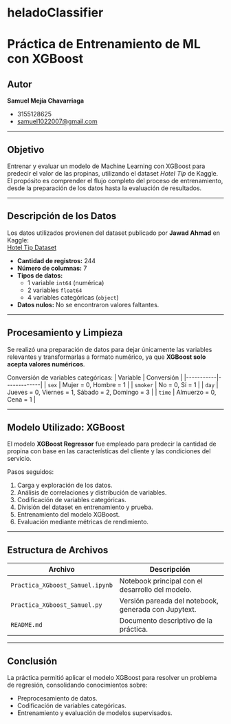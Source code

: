 # heladoClassifier
# Práctica de Entrenamiento de ML con XGBoost

## Autor
**Samuel Mejía Chavarriaga**  
- 3155128625  
- samuel1022007@gmail.com  

---

## Objetivo
Entrenar y evaluar un modelo de Machine Learning con XGBoost para predecir el valor de las propinas, utilizando el dataset *Hotel Tip* de Kaggle.  
El propósito es comprender el flujo completo del proceso de entrenamiento, desde la preparación de los datos hasta la evaluación de resultados.

---

## Descripción de los Datos
Los datos utilizados provienen del dataset publicado por **Jawad Ahmad** en Kaggle:  
[Hotel Tip Dataset](https://www.kaggle.com/datasets/jawad3664/hotal-tip)

- **Cantidad de registros:** 244  
- **Número de columnas:** 7  
- **Tipos de datos:**
  - 1 variable `int64` (numérica)
  - 2 variables `float64`
  - 4 variables categóricas (`object`)
- **Datos nulos:** No se encontraron valores faltantes.

---

## Procesamiento y Limpieza
Se realizó una preparación de datos para dejar únicamente las variables relevantes y transformarlas a formato numérico, ya que **XGBoost solo acepta valores numéricos**.

Conversión de variables categóricas:
| Variable | Conversión |
|-----------|-------------|
| `sex` | Mujer = 0, Hombre = 1 |
| `smoker` | No = 0, Sí = 1 |
| `day` | Jueves = 0, Viernes = 1, Sábado = 2, Domingo = 3 |
| `time` | Almuerzo = 0, Cena = 1 |

---

## Modelo Utilizado: XGBoost
El modelo **XGBoost Regressor** fue empleado para predecir la cantidad de propina con base en las características del cliente y las condiciones del servicio.

Pasos seguidos:
1. Carga y exploración de los datos.
2. Análisis de correlaciones y distribución de variables.
3. Codificación de variables categóricas.
4. División del dataset en entrenamiento y prueba.
5. Entrenamiento del modelo XGBoost.
6. Evaluación mediante métricas de rendimiento.

---

## Estructura de Archivos
| Archivo | Descripción |
|----------|--------------|
| `Practica_XGboost_Samuel.ipynb` | Notebook principal con el desarrollo del modelo. |
| `Practica_XGboost_Samuel.py` | Versión pareada del notebook, generada con Jupytext. |
| `README.md` | Documento descriptivo de la práctica. |

---

## Conclusión
La práctica permitió aplicar el modelo XGBoost para resolver un problema de regresión, consolidando conocimientos sobre:

- Preprocesamiento de datos.
- Codificación de variables categóricas.
- Entrenamiento y evaluación de modelos supervisados.
